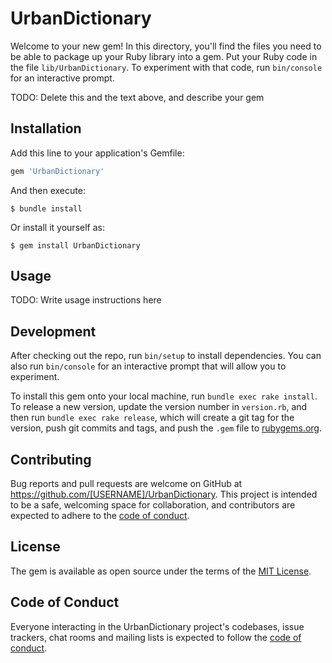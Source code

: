 # UrbanDictionary

Welcome to your new gem! In this directory, you'll find the files you need to be able to package up your Ruby library into a gem. Put your Ruby code in the file `lib/UrbanDictionary`. To experiment with that code, run `bin/console` for an interactive prompt.

TODO: Delete this and the text above, and describe your gem

## Installation

Add this line to your application's Gemfile:

```ruby
gem 'UrbanDictionary'
```

And then execute:

    $ bundle install

Or install it yourself as:

    $ gem install UrbanDictionary

## Usage

TODO: Write usage instructions here

## Development

After checking out the repo, run `bin/setup` to install dependencies. You can also run `bin/console` for an interactive prompt that will allow you to experiment.

To install this gem onto your local machine, run `bundle exec rake install`. To release a new version, update the version number in `version.rb`, and then run `bundle exec rake release`, which will create a git tag for the version, push git commits and tags, and push the `.gem` file to [rubygems.org](https://rubygems.org).

## Contributing

Bug reports and pull requests are welcome on GitHub at https://github.com/[USERNAME]/UrbanDictionary. This project is intended to be a safe, welcoming space for collaboration, and contributors are expected to adhere to the [code of conduct](https://github.com/[USERNAME]/UrbanDictionary/blob/master/CODE_OF_CONDUCT.md).


## License

The gem is available as open source under the terms of the [MIT License](https://opensource.org/licenses/MIT).

## Code of Conduct

Everyone interacting in the UrbanDictionary project's codebases, issue trackers, chat rooms and mailing lists is expected to follow the [code of conduct](https://github.com/[USERNAME]/UrbanDictionary/blob/master/CODE_OF_CONDUCT.md).
